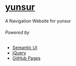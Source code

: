 # [yunsur](http://yunsur.com/)
A Navigation Website for yunsur

###### Powered by
* [Semantic UI](http://semantic-ui.com/)
* [jQuery](https://jquery.com/)
* [GitHub Pages](https://pages.github.com/)